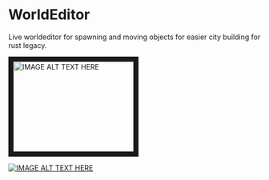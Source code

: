 # WorldEditor
Live worldeditor for spawning and moving objects for easier city building for rust legacy.


<a href="https://drive.google.com/file/d/1vR8SepYIomfoeQgtsZQIiBDAjDs2hIzN/view
" target="_blank"><img src="https://drive.google.com/file/d/1vR8SepYIomfoeQgtsZQIiBDAjDs2hIzN/view/0.jpg" 
alt="IMAGE ALT TEXT HERE" width="240" height="180" border="10" /></a>


[![IMAGE ALT TEXT HERE]()](https://drive.google.com/file/d/1vR8SepYIomfoeQgtsZQIiBDAjDs2hIzN/view)
